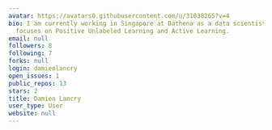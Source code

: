 ```yaml
---
avatar: https://avatars0.githubusercontent.com/u/31038265?v=4
bio: I am currently working in Singapore at Dathena as a data scientist. My work mainly
  focuses on Positive Unlabeled Learning and Active Learning.
email: null
followers: 8
following: 7
forks: null
login: damienlancry
open_issues: 1
public_repos: 13
stars: 2
title: Damien Lancry
user_type: User
website: null
---
```


